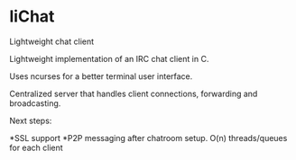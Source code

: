 # liChat
Lightweight chat client

Lightweight implementation of an IRC chat client in C.

Uses ncurses for a better terminal user interface.

Centralized server that handles client connections, forwarding and broadcasting.

Next steps:

*SSL support 
*P2P messaging after chatroom setup. O(n) threads/queues for each client
